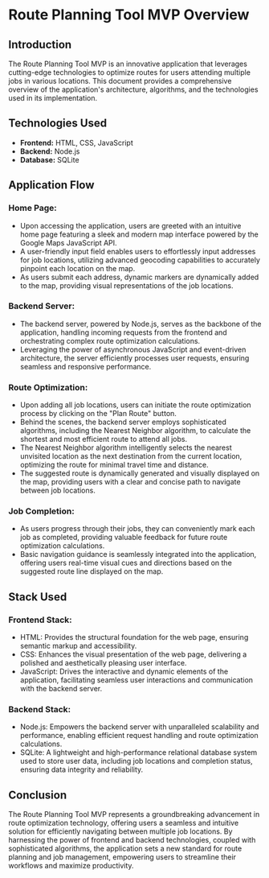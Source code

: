 # Route Planning Tool MVP Overview

## Introduction
The Route Planning Tool MVP is an innovative application that leverages cutting-edge technologies to optimize routes for users attending multiple jobs in various locations. This document provides a comprehensive overview of the application's architecture, algorithms, and the technologies used in its implementation.

## Technologies Used
- **Frontend:** HTML, CSS, JavaScript
- **Backend:** Node.js
- **Database:** SQLite

## Application Flow
### Home Page:
- Upon accessing the application, users are greeted with an intuitive home page featuring a sleek and modern map interface powered by the Google Maps JavaScript API.
- A user-friendly input field enables users to effortlessly input addresses for job locations, utilizing advanced geocoding capabilities to accurately pinpoint each location on the map.
- As users submit each address, dynamic markers are dynamically added to the map, providing visual representations of the job locations.

### Backend Server:
- The backend server, powered by Node.js, serves as the backbone of the application, handling incoming requests from the frontend and orchestrating complex route optimization calculations.
- Leveraging the power of asynchronous JavaScript and event-driven architecture, the server efficiently processes user requests, ensuring seamless and responsive performance.

### Route Optimization:
- Upon adding all job locations, users can initiate the route optimization process by clicking on the "Plan Route" button.
- Behind the scenes, the backend server employs sophisticated algorithms, including the Nearest Neighbor algorithm, to calculate the shortest and most efficient route to attend all jobs.
- The Nearest Neighbor algorithm intelligently selects the nearest unvisited location as the next destination from the current location, optimizing the route for minimal travel time and distance.
- The suggested route is dynamically generated and visually displayed on the map, providing users with a clear and concise path to navigate between job locations.

### Job Completion:
- As users progress through their jobs, they can conveniently mark each job as completed, providing valuable feedback for future route optimization calculations.
- Basic navigation guidance is seamlessly integrated into the application, offering users real-time visual cues and directions based on the suggested route line displayed on the map.

## Stack Used
### Frontend Stack:
- HTML: Provides the structural foundation for the web page, ensuring semantic markup and accessibility.
- CSS: Enhances the visual presentation of the web page, delivering a polished and aesthetically pleasing user interface.
- JavaScript: Drives the interactive and dynamic elements of the application, facilitating seamless user interactions and communication with the backend server.

### Backend Stack:
- Node.js: Empowers the backend server with unparalleled scalability and performance, enabling efficient request handling and route optimization calculations.
- SQLite: A lightweight and high-performance relational database system used to store user data, including job locations and completion status, ensuring data integrity and reliability.

## Conclusion
The Route Planning Tool MVP represents a groundbreaking advancement in route optimization technology, offering users a seamless and intuitive solution for efficiently navigating between multiple job locations. By harnessing the power of frontend and backend technologies, coupled with sophisticated algorithms, the application sets a new standard for route planning and job management, empowering users to streamline their workflows and maximize productivity.
